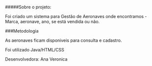 #####Sobre o projeto:

Foi criado um sistema para Gestão de Aeronaves onde encontramos - Marca, aeronave, ano, se está vendida ou não. 


###Metodologia

As aeronaves ficam disponiveis para consulta e cadastro.

Foi utilizado Java/HTML/CSS

Desenvolvedora: Ana Veronica 
